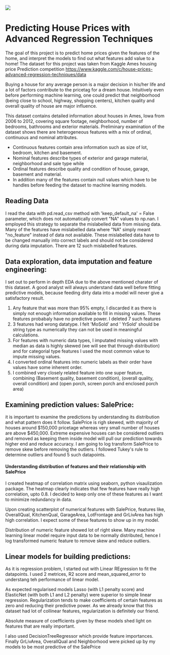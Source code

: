 ![](http://rentinginla.com/wp-content/uploads/2015/12/Buying.jpg)
# Predicting House Prices with Advanced Regression Techniques

The goal of this project is to predict home prices given the features of the home, and interpret the models to find out what features add value to a home! The dataset for this project was taken from Kaggle Ames housing price Prediction competition https://www.kaggle.com/c/house-prices-advanced-regression-techniques/data

Buying a house for any average person is a major decision in his/her life and a lot of factors contribute to the pricetag for a dream house.  Intuitively even before performing machine learning, one could predict that neighborhood (being close to school, highway, shopping centers), kitchen quality and overall quality of house are major influence.

This dataset contains detailed information about houses in Ames, Iowa from 2006 to 2012, covering square footage, neighborhood, number of bedrooms, bathrooms and exterior materials. Preliminary examination of the dataset shows there are heterogeneous features with a mix of ordinal, continuous and nominal attributes. 
* Continuous features contain area information such as size of lot, bedroom, kitchen and basement. 
* Nominal features describe types of exterior and garage material, neighborhood and sale type while 
* Ordinal features describe quality and condition of house, garage, basement and material. 
* In addition many of the features contain null values which have to be handles before feeding the dataset to machine learning models. 

## Reading Data
I read the data with pd.read_csv method with 'keep_default_na' = False parameter, which does not automatically convert "NA" values to np.nan. I employed this strategy to separate the mislabelled data from missing data. Many of the features have mislabelled data where "NA" simply meant "no_feature" instead of data not available. These mislabelled data have to be changed manually into correct labels and should not be considered during data imputation. There are 12 such mislabelled features.

## Data exploration, data imputation and feature engineering:

I set out to perform in depth EDA due to the above mentioned charater of this dataset. A good analyst will always understand data well before fitting predictive models, because feeding dirty data into a model will never give a satisfactory result. 

1) Any feature that was more than 95% empty, I discarded it as there is simply not enough information available to fill in missing values. These features probabaly have no predictive power. I deleted 7 such features
2) 3 features had wrong datatype. I felt 'MoSold' and ' YrSold' should be string type as numerically they can not be used in meaningful calculations.
3) For features with numeric data types, I imputated missing values with median as data is highly skewed (we will see that through distribution) and for categorial type features I used the most common value to impute missing values.
4) I converted ordinal features into numeric labels as their order have values have some inherent order. 
5) I combined very closely related feature into one super feature, combining (Basement quality, basement condition), (overall quality, overall condition) and (open porch, screen porch and enclosed porch area)

 
## Examining prediction values: SalePrice:
it is important to examine the predictions by understanding its distribution and what pattern does it follow. SalePrice is righ skewed, with majority of houses around $150,000 pricetage whereas very small number of houses are above $450,000. Extreme expensive houses can be considered outliers and removed as keeping them inside model will pull our prediction towards higher end and reduce accuracy. I am going to log transform SalePrice to remove skew before removing the outliers. I followed Tukey's rule to determine outliers and found 5 such datapoints.

#### Understanding distribution of features and their relationship with SalePrice
I created heatmap of correlation matrix using seaborn, python visaulization package. The heatmap clearly indicates that few features have really high correlation, upto 0.8. I decided to keep only one of these features as I want to minimize redundancy in data.

Upon creating scatterplot of numerical features with SalePrice, features like, OverallQual, KitchenQual, GarageArea, LotFrontage and GrLivArea has high high correlation. I expect some of these features to show up in my model. 

Distribution of numeric feature showed lot of right skew. Many machine learning linear model require input data to be normally distributed, hence I log transformed numeric feature to remove skew and reduce outliers.

## Linear models for building predictions:
As it is regression problem, I started out with Linear REgression to fit the datapoints. I used 2 metrices, R2 score and mean_squared_error to understang teh performance of linear model.

As expected regularised models Lasso (with L1 penalty score) and ElasticNet (with both L1 and L2 penalty) were superior to simple linear regression. Regularization tends to make coefficients of certain features as zero and reducing their predictive power. As we already know that this dataset had lot of collinear features, regularization is definitely our friend.

Absolute measure of coefficients given by these models shed light on features that are really important. 

I also used DecisionTreeRegressor which provide feature importances. Finally GrLivArea, OverallQual and Neighborhood were picked up by my models to be most predictive of the SalePrice



